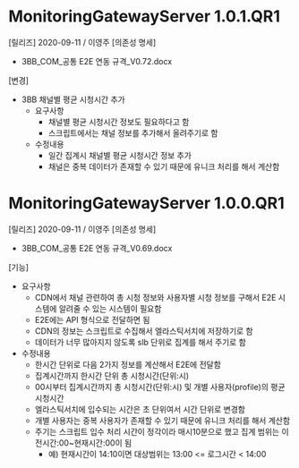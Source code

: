 MonitoringGatewayServer 1.0.1.QR1
===================
[릴리즈] 2020-09-11 / 이영주
[의존성 명세]
  * 3BB_COM_공통 E2E 연동 규격_V0.72.docx

[변경]
  * 3BB 채널별 평균 시청시간 추가
    * 요구사항
      * 채널별 평균 시청시간 정보도 필요하다고 함
      * 스크립트에서는 채널 정보를 추가해서 올려주기로 함
    * 수정내용
      * 일간 집계시 채널별 평균 시청시간 정보 추가
      * 채널은 중복 데이터가 존재할 수 있기 때문에 유니크 처리를 해서 계산함

MonitoringGatewayServer 1.0.0.QR1
===================
[릴리즈] 2020-09-11 / 이영주
[의존성 명세]
  * 3BB_COM_공통 E2E 연동 규격_V0.69.docx
    
[기능]
  * 요구사항
    * CDN에서 채널 관련하여 총 시청 정보와 사용자별 시청 정보를 구해서 E2E 시스템에 알려줄 수 있는 시스템이 필요함
    * E2E에는 API 형식으로 전달하면 됨
    * CDN의 정보는 스크립트로 수집해서 엘라스틱서치에 저장하기로 함
    * 데이터가 너무 많아지지 않도록 slb 단위로 집계를 해서 주기로 함
  * 수정내용
    * 한시간 단위로 다음 2가지 정보를 계산해서 E2E에 전달함
    * 집계시간까지 한시간 단위 총 시청시간(단위:시)
    * 00시부터 집계시간까지 총 시청시간(단위:시) 및 개별 사용자(profile)의 평균 시청시간
    * 엘라스틱서치에 입수되는 시간은 초 단위여서 시간 단위로 변경함
    * 개별 사용자는 중복 사용자가 존재할 수 있기 때문에 유니크 처리를 해서 계산함
    * 주기는 스크립트 입수 처리 시간이 정각이라 매시10분으로 했고 집계 범위는 이전시간:00~현재시간:00이 됨
      * 예) 현재시간이 14:10이면 대상범위는 13:00 <= 로그시간 < 14:00
